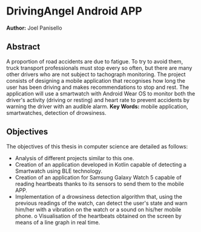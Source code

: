 # DrivingAngel Android APP
**Author:** Joel Panisello
## Abstract
A proportion of road accidents are due to fatigue. To try to avoid them, truck transport professionals must stop every so often, but there are many other drivers who are not subject to tachograph monitoring.
The project consists of designing a mobile application that recognises how long the user has been driving and makes recommendations to stop and rest.
The application will use a smartwatch with Android Wear OS to monitor both the driver's activity (driving or resting) and heart rate to prevent accidents by warning the driver with an audible alarm.
**Key Words:** mobile application, smartwatches, detection of drowsiness.
## Objectives ##
The objectives of this thesis in computer science are detailed as follows:
- Analysis of different projects similar to this one.
- Creation of an application developed in Kotlin capable of detecting a Smartwatch using BLE technology.
- Creation of an application for Samsung Galaxy Watch 5 capable of reading heartbeats thanks to its sensors to   send them to the mobile APP.
- Implementation of a drowsiness detection algorithm that, using the previous readings of the watch, can detect   the user's state and warn him/her with a vibration on the watch or a sound on his/her mobile phone.
  o Visualisation of the heartbeats obtained on the screen by means of a line graph in real time.
